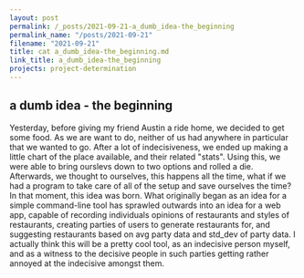 ```yaml
---
layout: post
permalink: /_posts/2021-09-21-a_dumb_idea-the_beginning
permalink_name: "/posts/2021-09-21"
filename: "2021-09-21"
title: cat a_dumb_idea-the_beginning.md
link_title: a_dumb_idea-the_beginning
projects: project-determination
---
```

## a dumb idea - the beginning

Yesterday, before giving my friend Austin a ride home, we decided to get some food. As we are want to do, neither of us had anywhere in particular that we wanted to go. After a lot of indecisiveness, we ended up making a little chart of the place available, and their related "stats". Using this, we were able to bring ourslevs down to two options and rolled a die. Afterwards, we thought to ourselves, this happens all the time, what if we had a program to take care of all of the setup and save ourselves the time?
In that moment, this idea was born. What originally began as an idea for a simple command-line tool has sprawled outwards into an idea for a web app, capable of recording individuals opinions of restaurants and styles of restaurants, creating parties of users to generate restaurants for, and suggesting restaurants based on avg party data and std_dev of party data.
I actually think this will be a pretty cool tool, as an indecisive person myself, and as a witness to the decisive people in such parties getting rather annoyed at the indecisive amongst them.
